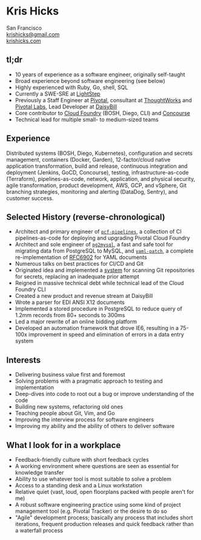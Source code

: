 Kris Hicks  
===
San Francisco  
[krishicks@gmail.com](mailto:krishicks@gmail.com)  
[krishicks.com](http://krishicks.com)

## tl;dr

* 10 years of experience as a software engineer, originally self-taught
* Broad experience beyond software engineering (see below)
* Highly experienced with Ruby, Go, shell, SQL
* Currently a SWE-SRE at [LightStep](https://www.lightstep.com)
* Previously a Staff Engineer at [Pivotal](https://pivotal.io/), consultant at [ThoughtWorks](https://www.thoughtworks.com/) and [Pivotal Labs](https://pivotal.io/labs), Lead Developer at [DaisyBill](https://www.daisybill.com)
* Core contributor to [Cloud Foundry](https://www.cloudfoundry.org) (BOSH, Diego, CLI) and [Concourse](https://concourse.ci)
* Technical lead for multiple small- to medium-sized teams

## Experience

Distributed systems (BOSH, Diego, Kubernetes), configuration and secrets management, containers (Docker, Garden), 12-factor/cloud native application transformation, build and release, continuous integration and deployment (Jenkins, GoCD, Concourse), testing, infrastructure-as-code (Terraform), pipelines-as-code, network, application, and physical security, agile transformation, product development, AWS, GCP, and vSphere, Git branching strategies, monitoring and alerting (DataDog, Sentry), and customer success.

## Selected History (reverse-chronological)

* Architect and primary engineer of [`pcf-pipelines`](https://github.com/pivotal-cf/pcf-pipelines), a collection of CI pipelines-as-code for deploying and upgrading Pivotal Cloud Foundry
* Architect and sole engineer of [`pg2mysql`](https://github.com/pivotal-cf/pg2mysql), a fast and safe tool for migrating data from PostgreSQL to MySQL, and [`yaml-patch`](https://github.com/krishicks/yaml-patch), a complete re-implementation of [RFC6902](https://tools.ietf.org/html/rfc6902) for YAML documents
* Numerous talks on best practices for CI/CD and Git
* Originated idea and implemented a [system](https://github.com/pivotal-cf/cred-alert/tree/master/src/cred-alert/revok) for scanning Git repositories for secrets, replacing an inadequate prior attempt
* Reigned in massive technical debt while technical lead of the Cloud Foundry CLI
* Created a new product and revenue stream at DaisyBill
* Wrote a parser for EDI ANSI X12 documents
* Implemented a stored procedure in PostgreSQL to reduce query of 1.2mm records from 80+ seconds to 300ms
* Led a major rewrite of an online bidding platform
* Developed an automation framework that drove IE6, resulting in a 75-100x improvement in speed and elimination of errors in a data entry system

## Interests

* Delivering business value first and foremost
* Solving problems with a pragmatic approach to testing and implementation
* Deep-dives into code to root out a bug or improve understanding of the code
* Building new systems, refactoring old ones
* Teaching people about Git, Vim, and Go
* Improving the interview process for software engineers
* Improving my ability and the ability of others to deliver software

## What I look for in a workplace

* Feedback-friendly culture with short feedback cycles
* A working environment where questions are seen as essential for knowledge transfer
* Ability to use whatever tool is most suitable to solve a problem
* Access to a standing desk and a Linux workstation
* Relative quiet (vast, loud, open floorplans packed with people aren't for me)
* A robust software engineering practice using some kind of project management tool (e.g. Pivotal Tracker) or the desire to do so
* "Agile" development process; basically any process that includes short iterations, frequent production releases and quick feedback rather than a waterfall process
